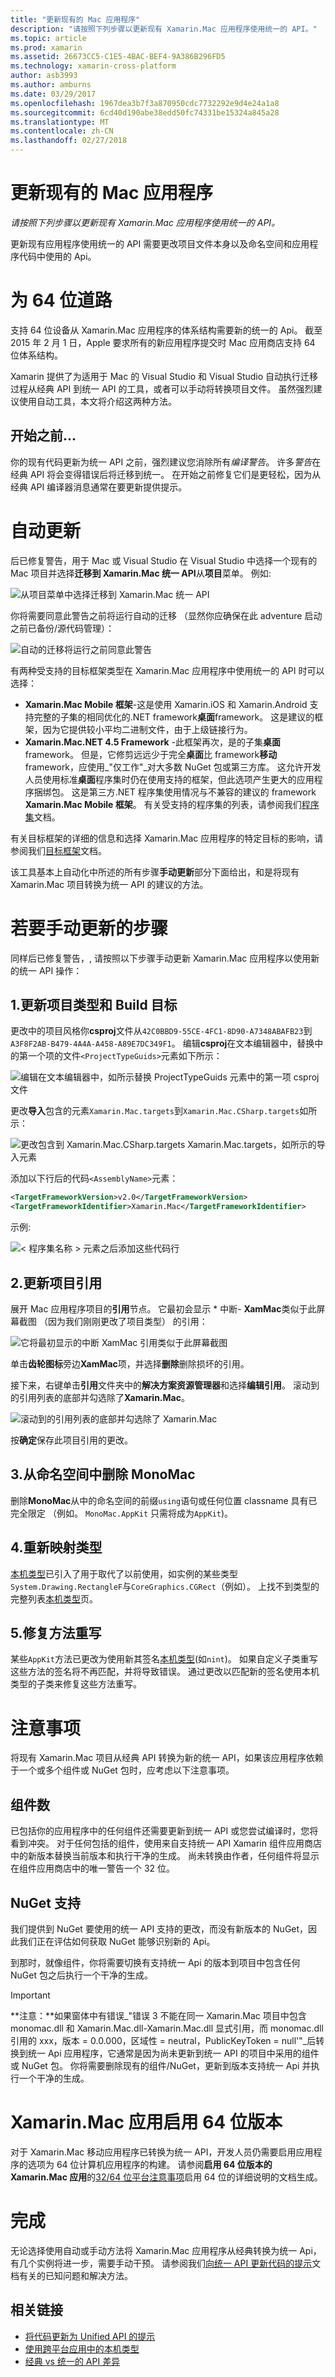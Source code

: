 ```yaml
---
title: "更新现有的 Mac 应用程序"
description: "请按照下列步骤以更新现有 Xamarin.Mac 应用程序使用统一的 API。"
ms.topic: article
ms.prod: xamarin
ms.assetid: 26673CC5-C1E5-4BAC-BEF4-9A386B296FD5
ms.technology: xamarin-cross-platform
author: asb3993
ms.author: amburns
ms.date: 03/29/2017
ms.openlocfilehash: 1967dea3b7f3a870950cdc7732292e9d4e24a1a8
ms.sourcegitcommit: 6cd40d190abe38edd50fc74331be15324a845a28
ms.translationtype: MT
ms.contentlocale: zh-CN
ms.lasthandoff: 02/27/2018
---
```

# <a name="updating-existing-mac-apps"></a>更新现有的 Mac 应用程序

_请按照下列步骤以更新现有 Xamarin.Mac 应用程序使用统一的 API。_

更新现有应用程序使用统一的 API 需要更改项目文件本身以及命名空间和应用程序代码中使用的 Api。

# <a name="the-road-to-64-bits"></a>为 64 位道路

支持 64 位设备从 Xamarin.Mac 应用程序的体系结构需要新的统一的 Api。 截至 2015 年 2 月 1 日，Apple 要求所有的新应用程序提交时 Mac 应用商店支持 64 位体系结构。

Xamarin 提供了为适用于 Mac 的 Visual Studio 和 Visual Studio 自动执行迁移过程从经典 API 到统一 API 的工具，或者可以手动将转换项目文件。 虽然强烈建议使用自动工具，本文将介绍这两种方法。

## <a name="before-you-start"></a>开始之前...

你的现有代码更新为统一 API 之前，强烈建议您消除所有*编译警告*。 许多*警告*在经典 API 将会变得错误后将迁移到统一。 在开始之前修复它们是更轻松，因为从经典 API 编译器消息通常在要更新提供提示。


# <a name="automated-updating"></a>自动更新

后已修复警告，用于 Mac 或 Visual Studio 在 Visual Studio 中选择一个现有的 Mac 项目并选择**迁移到 Xamarin.Mac 统一 API**从**项目**菜单。 例如:

![](updating-mac-apps-images/beta-tool1.png "从项目菜单中选择迁移到 Xamarin.Mac 统一 API")

你将需要同意此警告之前将运行自动的迁移 （显然你应确保在此 adventure 启动之前已备份/源代码管理）：

![](updating-mac-apps-images/migrate01.png "自动的迁移将运行之前同意此警告")

有两种受支持的目标框架类型在 Xamarin.Mac 应用程序中使用统一的 API 时可以选择：

- **Xamarin.Mac Mobile 框架**-这是使用 Xamarin.iOS 和 Xamarin.Android 支持完整的子集的相同优化的.NET framework**桌面**framework。 这是建议的框架，因为它提供较小平均二进制文件，由于上级链接行为。
- **Xamarin.Mac.NET 4.5 Framework** -此框架再次，是的子集**桌面**framework。 但是，它修剪远远少于完全**桌面**比 framework**移动**framework，应使用_"仅工作"_对大多数 NuGet 包或第三方库。 这允许开发人员使用标准**桌面**程序集时仍在使用支持的框架，但此选项产生更大的应用程序捆绑包。 这是第三方.NET 程序集使用情况与不兼容的建议的 framework **Xamarin.Mac Mobile 框架**。 有关受支持的程序集的列表，请参阅我们[程序集](~/cross-platform/internals/available-assemblies.md)文档。

有关目标框架的详细的信息和选择 Xamarin.Mac 应用程序的特定目标的影响，请参阅我们[目标框架](~/mac/platform/target-framework.md)文档。 

该工具基本上自动化中所述的所有步骤**手动更新**部分下面给出，和是将现有 Xamarin.Mac 项目转换为统一 API 的建议的方法。

# <a name="steps-to-update-manually"></a>若要手动更新的步骤

同样后已修复警告，, 请按照以下步骤手动更新 Xamarin.Mac 应用程序以使用新的统一 API 操作：

## <a name="1-update-project-type--build-target"></a>1.更新项目类型和 Build 目标

更改中的项目风格你**csproj**文件从`42C0BBD9-55CE-4FC1-8D90-A7348ABAFB23`到`A3F8F2AB-B479-4A4A-A458-A89E7DC349F1`。 编辑**csproj**在文本编辑器中，替换中的第一个项的文件`<ProjectTypeGuids>`元素如下所示：

![](updating-mac-apps-images/csproj.png "编辑在文本编辑器中，如所示替换 ProjectTypeGuids 元素中的第一项 csproj 文件")

更改**导入**包含的元素`Xamarin.Mac.targets`到`Xamarin.Mac.CSharp.targets`如所示：

![](updating-mac-apps-images/csproj2.png "更改包含到 Xamarin.Mac.CSharp.targets Xamarin.Mac.targets，如所示的导入元素")

添加以下行后的代码`<AssemblyName>`元素：

```xml
<TargetFrameworkVersion>v2.0</TargetFrameworkVersion>
<TargetFrameworkIdentifier>Xamarin.Mac</TargetFrameworkIdentifier>

```

示例:

![](updating-mac-apps-images/csproj3.png "< 程序集名称 > 元素之后添加这些代码行")


## <a name="2-update-project-references"></a>2.更新项目引用

展开 Mac 应用程序项目的**引用**节点。 它最初会显示 * 中断- **XamMac**类似于此屏幕截图 （因为我们刚刚更改了项目类型） 的引用：

![](updating-mac-apps-images/references.png "它将最初显示的中断 XamMac 引用类似于此屏幕截图")

单击**齿轮图标**旁边**XamMac**项，并选择**删除**删除损坏的引用。

接下来，右键单击**引用**文件夹中的**解决方案资源管理器**和选择**编辑引用**。 滚动到的引用列表的底部并勾选除了**Xamarin.Mac**。

![](updating-mac-apps-images/references2.png "滚动到的引用列表的底部并勾选除了 Xamarin.Mac")

按**确定**保存此项目引用的更改。

## <a name="3-remove-monomac-from-namespaces"></a>3.从命名空间中删除 MonoMac

删除**MonoMac**从中的命名空间的前缀`using`语句或任何位置 classname 具有已完全限定 （例如。 `MonoMac.AppKit` 只需将成为`AppKit`)。

## <a name="4-remap-types"></a>4.重新映射类型

[本机类型](~/cross-platform/macios/nativetypes.md)已引入了用于取代了以前使用，如实例的某些类型`System.Drawing.RectangleF`与`CoreGraphics.CGRect`（例如）。 上找不到类型的完整列表[本机类型](~/cross-platform/macios/nativetypes.md)页。

## <a name="5-fix-method-overrides"></a>5.修复方法重写

某些`AppKit`方法已更改为使用新其签名[本机类型](~/cross-platform/macios/nativetypes.md)(如`nint`)。 如果自定义子类重写这些方法的签名将不再匹配，并将导致错误。 通过更改以匹配新的签名使用本机类型的子类来修复这些方法重写。 

# <a name="considerations"></a>注意事项

将现有 Xamarin.Mac 项目从经典 API 转换为新的统一 API，如果该应用程序依赖于一个或多个组件或 NuGet 包时，应考虑以下注意事项。 

## <a name="components"></a>组件数

已包括你的应用程序中的任何组件还需要更新到统一 API 或您尝试编译时，您将看到冲突。 对于任何包括的组件，使用来自支持统一 API Xamarin 组件应用商店中的新版本替换当前版本和执行干净的生成。 尚未转换由作者，任何组件将显示在组件应用商店中的唯一警告一个 32 位。


## <a name="nuget-support"></a>NuGet 支持

我们提供到 NuGet 要使用的统一 API 支持的更改，而没有新版本的 NuGet，因此我们正在评估如何获取 NuGet 能够识别新的 Api。 

到那时，就像组件，你将需要切换有支持统一 Api 的版本到项目中包含任何 NuGet 包之后执行一个干净的生成。

> [!IMPORTANT]
> **注意：**如果窗体中有错误_"错误 3 不能在同一 Xamarin.Mac 项目中包含 monomac.dll 和 Xamarin.Mac.dll-Xamarin.Mac.dll 显式引用，而 monomac.dll 引用的 xxx，版本 = 0.0.000，区域性 = neutral，PublicKeyToken = null'"_后转换到统一 Api 应用程序，它通常是因为尚未更新到统一 API 的项目中采用的组件或 NuGet 包。 你将需要删除现有的组件/NuGet，更新到版本支持统一 Api 并执行一个干净的生成。




# <a name="enabling-64-bit-builds-of-xamarinmac-apps"></a>Xamarin.Mac 应用启用 64 位版本

对于 Xamarin.Mac 移动应用程序已转换为统一 API，开发人员仍需要启用应用程序的选项为 64 位计算机应用程序的构建。 请参阅**启用 64 位版本的 Xamarin.Mac 应用**的[32/64 位平台注意事项](~/cross-platform/macios/32-and-64.md)启用 64 位的详细说明的文档生成。
    
# <a name="finishing-up"></a>完成

无论选择使用自动或手动方法将 Xamarin.Mac 应用程序从经典转换为统一 Api，有几个实例将进一步，需要手动干预。 请参阅我们[向统一 API 更新代码的提示](~/cross-platform/macios/unified/updating-tips.md)文档有关的已知问题和解决方法。


## <a name="related-links"></a>相关链接

- [将代码更新为 Unified API 的提示](~/cross-platform/macios/unified/updating-tips.md)
- [使用跨平台应用中的本机类型](~/cross-platform/macios/native-types-cross-platform.md)
- [经典 vs 统一的 API 差异](https://developer.xamarin.com/releases/ios/api_changes/classic-vs-unified-8.6.0/)
